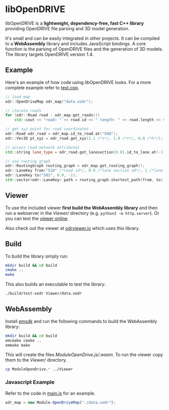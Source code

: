 # libOpenDRIVE
libOpenDRIVE is a **lightweight, dependency-free, fast C++ library** providing OpenDRIVE file parsing and 3D model generation. 

It's small and can be easily integrated in other projects. It can be compiled to a **WebAssembly** library and includes JavaScript bindings. A core function is the parsing of OpenDRIVE files and the generation of 3D models. The library targets OpenDRIVE version 1.4.

## Example
Here's an example of how code using libOpenDRIVE looks. For a more complete example refer to [test.cpp](test.cpp).

```c++
// load map
odr::OpenDriveMap odr_map("data.xodr");

// iterate roads
for (odr::Road road : odr_map.get_roads())
    std::cout << "road: " << road.id << " length: " << road.length << std::endl;

// get xyz point for road coordinates
odr::Road odr_road = odr_map.id_to_road.at("508");
odr::Vec3D pt_xyz = odr_road.get_xyz(2.1 /*s*/, 1.0 /*t*/, 0.0 /*h*/);

// access road network attributes
std::string lane_type = odr_road.get_lanesection(0.0).id_to_lane.at(-1).type;

// use routing graph
odr::RoutingGraph routing_graph = odr_map.get_routing_graph();
odr::LaneKey from("516" /*road id*/, 0.0 /*lane section s0*/, 1 /*lane id*/);
odr::LaneKey to("501", 0.0, -1);
std::vector<odr::LaneKey> path = routing_graph.shortest_path(from, to);
```


## Viewer
To use the included viewer **first build the WebAssembly library** and then run a webserver in the _Viewer/_ directory (e.g. `python3 -m http.server`). Or you can test the [viewer online](https://sebastian-pagel.net/odrviewer/index.html). 

Also check out the viewer at [odrviewer.io](https://odrviewer.io) which uses this library.


## Build
To build the library simply run:
```bash
mkdir build && cd build
cmake ..
make
```

This also builds an executable to test the library:
```bash
./build/test-xodr Viewer/data.xodr
```


## WebAssembly
Install [emsdk](https://github.com/emscripten-core/emsdk) and run the following commands to build the WebAssembly library:

```bash
mkdir build && cd build
emcmake cmake ..
emmake make
```

This will create the files _ModuleOpenDrive.js/.wasm_. To run the viewer copy them to the _Viewer/_ directory.
```bash
cp ModuleOpenDrive.* ../Viewer
```

### Javascript Example
Refer to the code in [main.js](Viewer/main.js) for an example.

```js
odr_map = new Module.OpenDriveMap("./data.xodr");
```
